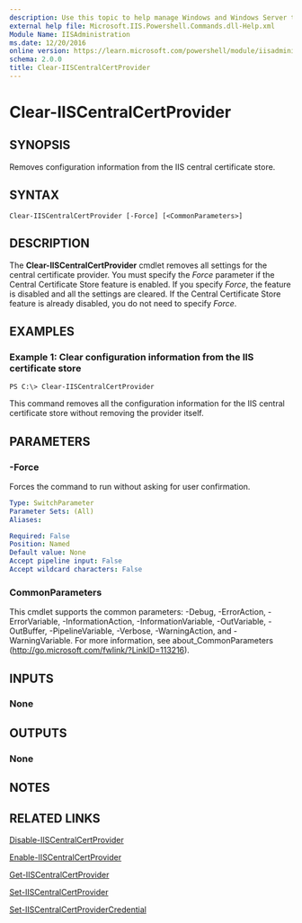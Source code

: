```yaml
---
description: Use this topic to help manage Windows and Windows Server technologies with Windows PowerShell.
external help file: Microsoft.IIS.Powershell.Commands.dll-Help.xml
Module Name: IISAdministration
ms.date: 12/20/2016
online version: https://learn.microsoft.com/powershell/module/iisadministration/clear-iiscentralcertprovider?view=windowsserver2019-ps&wt.mc_id=ps-gethelp
schema: 2.0.0
title: Clear-IISCentralCertProvider
---
```


# Clear-IISCentralCertProvider

## SYNOPSIS
Removes configuration information from the IIS central certificate store.

## SYNTAX

```
Clear-IISCentralCertProvider [-Force] [<CommonParameters>]
```

## DESCRIPTION
The **Clear-IISCentralCertProvider** cmdlet removes all settings for the central certificate provider.
You must specify the *Force* parameter if the Central Certificate Store feature is enabled.
If you specify *Force*, the feature is disabled and all the settings are cleared.
If the Central Certificate Store feature is already disabled, you do not need to specify *Force*.

## EXAMPLES

### Example 1: Clear configuration information from the IIS certificate store
```
PS C:\> Clear-IISCentralCertProvider
```

This command removes all the configuration information for the IIS central certificate store without removing the provider itself.

## PARAMETERS

### -Force
Forces the command to run without asking for user confirmation.

```yaml
Type: SwitchParameter
Parameter Sets: (All)
Aliases: 

Required: False
Position: Named
Default value: None
Accept pipeline input: False
Accept wildcard characters: False
```

### CommonParameters
This cmdlet supports the common parameters: -Debug, -ErrorAction, -ErrorVariable, -InformationAction, -InformationVariable, -OutVariable, -OutBuffer, -PipelineVariable, -Verbose, -WarningAction, and -WarningVariable. For more information, see about_CommonParameters (http://go.microsoft.com/fwlink/?LinkID=113216).

## INPUTS

### None

## OUTPUTS

### None

## NOTES

## RELATED LINKS

[Disable-IISCentralCertProvider](./Disable-IISCentralCertProvider.md)

[Enable-IISCentralCertProvider](./Enable-IISCentralCertProvider.md)

[Get-IISCentralCertProvider](./Get-IISCentralCertProvider.md)

[Set-IISCentralCertProvider](./Set-IISCentralCertProvider.md)

[Set-IISCentralCertProviderCredential](./Set-IISCentralCertProviderCredential.md)

